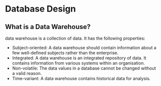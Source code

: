 # Database Design
## What is a Data Warehouse?
data warehouse is a collection of data. It has the following properties:

- Subject-oriented: A data warehouse should contain information about a few well-defined subjects rather than the enterprise.
- Integrated: A data warehouse is an integrated repository of data. It contains information from various systems within an organisation.
- Non-volatile: The data values in a database cannot be changed without a valid reason.
- Time-variant: A data warehouse contains historical data for analysis.
